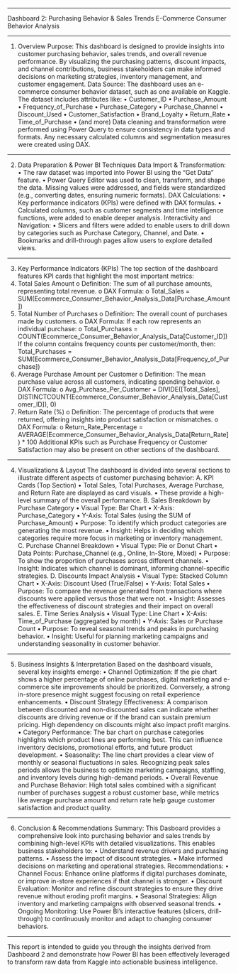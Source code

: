 ________________________________________
Dashboard 2: Purchasing Behavior & Sales Trends
E-Commerce Consumer Behavior Analysis
________________________________________
1. Overview
Purpose:
This dashboard is designed to provide insights into customer purchasing behavior, sales trends, and overall revenue performance. By visualizing the purchasing patterns, discount impacts, and channel contributions, business stakeholders can make informed decisions on marketing strategies, inventory management, and customer engagement.
Data Source:
The dashboard uses an e-commerce consumer behavior dataset, such as one available on Kaggle. The dataset includes attributes like:
•	Customer_ID
•	Purchase_Amount
•	Frequency_of_Purchase
•	Purchase_Category
•	Purchase_Channel
•	Discount_Used
•	Customer_Satisfaction
•	Brand_Loyalty
•	Return_Rate
•	Time_of_Purchase
•	(and more)
Data cleaning and transformation were performed using Power Query to ensure consistency in data types and formats. Any necessary calculated columns and segmentation measures were created using DAX.
________________________________________
2. Data Preparation & Power BI Techniques
Data Import & Transformation:
•	The raw dataset was imported into Power BI using the “Get Data” feature.
•	Power Query Editor was used to clean, transform, and shape the data. Missing values were addressed, and fields were standardized (e.g., converting dates, ensuring numeric formats).
DAX Calculations:
•	Key performance indicators (KPIs) were defined with DAX formulas.
•	Calculated columns, such as customer segments and time intelligence functions, were added to enable deeper analysis.
Interactivity and Navigation:
•	Slicers and filters were added to enable users to drill down by categories such as Purchase Category, Channel, and Date.
•	Bookmarks and drill-through pages allow users to explore detailed views.
________________________________________
3. Key Performance Indicators (KPIs)
The top section of the dashboard features KPI cards that highlight the most important metrics:
1.	Total Sales Amount
o	Definition: The sum of all purchase amounts, representing total revenue.
o	DAX Formula:
o	Total_Sales = SUM(Ecommerce_Consumer_Behavior_Analysis_Data[Purchase_Amount])
2.	Total Number of Purchases
o	Definition: The overall count of purchases made by customers.
o	DAX Formula:
If each row represents an individual purchase:
o	Total_Purchases = COUNT(Ecommerce_Consumer_Behavior_Analysis_Data[Customer_ID])
If the column contains frequency counts per customer/month, then:
Total_Purchases = SUM(Ecommerce_Consumer_Behavior_Analysis_Data[Frequency_of_Purchase])
3.	Average Purchase Amount per Customer
o	Definition: The mean purchase value across all customers, indicating spending behavior.
o	DAX Formula:
o	Avg_Purchase_Per_Customer = DIVIDE([Total_Sales], DISTINCTCOUNT(Ecommerce_Consumer_Behavior_Analysis_Data[Customer_ID]), 0)
4.	Return Rate (%)
o	Definition: The percentage of products that were returned, offering insights into product satisfaction or mismatches.
o	DAX Formula:
o	Return_Rate_Percentage = AVERAGE(Ecommerce_Consumer_Behavior_Analysis_Data[Return_Rate]) * 100
Additional KPIs such as Purchase Frequency or Customer Satisfaction may also be present on other sections of the dashboard.
________________________________________
4. Visualizations & Layout
The dashboard is divided into several sections to illustrate different aspects of customer purchasing behavior:
A. KPI Cards (Top Section)
•	Total Sales, Total Purchases, Average Purchase, and Return Rate are displayed as card visuals.
•	These provide a high-level summary of the overall performance.
B. Sales Breakdown by Purchase Category
•	Visual Type: Bar Chart
•	X-Axis: Purchase_Category
•	Y-Axis: Total Sales (using the SUM of Purchase_Amount)
•	Purpose: To identify which product categories are generating the most revenue.
•	Insight: Helps in deciding which categories require more focus in marketing or inventory management.
C. Purchase Channel Breakdown
•	Visual Type: Pie or Donut Chart
•	Data Points: Purchase_Channel (e.g., Online, In-Store, Mixed)
•	Purpose: To show the proportion of purchases across different channels.
•	Insight: Indicates which channel is dominant, informing channel-specific strategies.
D. Discounts Impact Analysis
•	Visual Type: Stacked Column Chart
•	X-Axis: Discount Used (True/False)
•	Y-Axis: Total Sales
•	Purpose: To compare the revenue generated from transactions where discounts were applied versus those that were not.
•	Insight: Assesses the effectiveness of discount strategies and their impact on overall sales.
E. Time Series Analysis
•	Visual Type: Line Chart
•	X-Axis: Time_of_Purchase (aggregated by month)
•	Y-Axis: Sales or Purchase Count
•	Purpose: To reveal seasonal trends and peaks in purchasing behavior.
•	Insight: Useful for planning marketing campaigns and understanding seasonality in customer behavior.
________________________________________
5. Business Insights & Interpretation
Based on the dashboard visuals, several key insights emerge:
•	Channel Optimization:
If the pie chart shows a higher percentage of online purchases, digital marketing and e-commerce site improvements should be prioritized. Conversely, a strong in-store presence might suggest focusing on retail experience enhancements.
•	Discount Strategy Effectiveness:
A comparison between discounted and non-discounted sales can indicate whether discounts are driving revenue or if the brand can sustain premium pricing. High dependency on discounts might also impact profit margins.
•	Category Performance:
The bar chart on purchase categories highlights which product lines are performing best. This can influence inventory decisions, promotional efforts, and future product development.
•	Seasonality:
The line chart provides a clear view of monthly or seasonal fluctuations in sales. Recognizing peak sales periods allows the business to optimize marketing campaigns, staffing, and inventory levels during high-demand periods.
•	Overall Revenue and Purchase Behavior:
High total sales combined with a significant number of purchases suggest a robust customer base, while metrics like average purchase amount and return rate help gauge customer satisfaction and product quality.
________________________________________
6. Conclusion & Recommendations
Summary:
This Dasboard provides a comprehensive look into purchasing behavior and sales trends by combining high-level KPIs with detailed visualizations. This enables business stakeholders to:
•	Understand revenue drivers and purchasing patterns.
•	Assess the impact of discount strategies.
•	Make informed decisions on marketing and operational strategies.
Recommendations:
•	Channel Focus: Enhance online platforms if digital purchases dominate, or improve in-store experiences if that channel is stronger.
•	Discount Evaluation: Monitor and refine discount strategies to ensure they drive revenue without eroding profit margins.
•	Seasonal Strategies: Align inventory and marketing campaigns with observed seasonal trends.
•	Ongoing Monitoring: Use Power BI’s interactive features (slicers, drill-through) to continuously monitor and adapt to changing consumer behaviors.
________________________________________
This report is intended to guide you through the insights derived from Dashboard 2 and demonstrate how Power BI has been effectively leveraged to transform raw data from Kaggle into actionable business intelligence.


